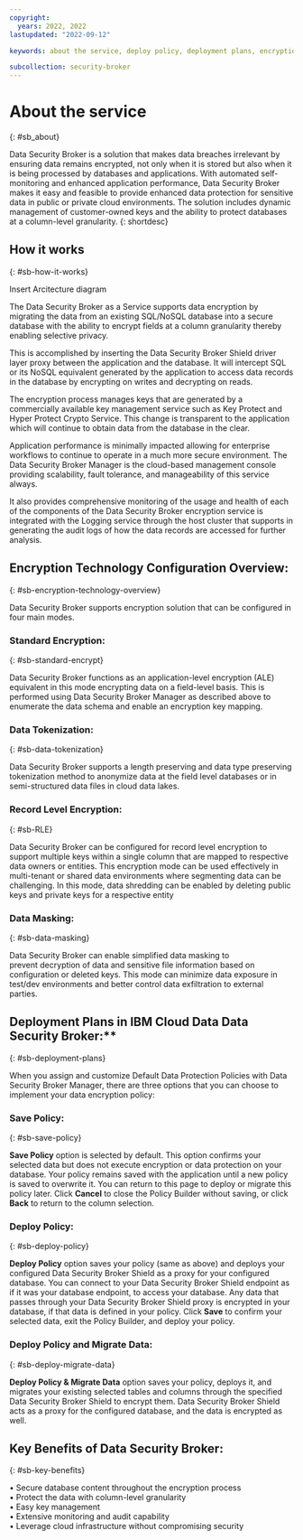 ```yaml
---
copyright:
  years: 2022, 2022
lastupdated: "2022-09-12"

keywords: about the service, deploy policy, deployment plans, encryption technology, encryption modes, data protection modes

subcollection: security-broker
---
```


# About the service
{: #sb_about}

Data Security Broker is a solution that makes data breaches irrelevant
by ensuring data remains encrypted, not only when it is stored but also
when it is being processed by databases and applications. With automated
self-monitoring and enhanced application performance, Data Security
Broker makes it easy and feasible to provide enhanced data protection
for sensitive data in public or private cloud environments. The solution
includes dynamic management of customer-owned keys and the ability to
protect databases at a column-level granularity.
{: shortdesc}

## How it works
{: #sb-how-it-works}

Insert Arcitecture diagram

The Data Security Broker as a Service supports data encryption by
migrating the data from an existing SQL/NoSQL database into a secure
database with the ability to encrypt fields at a column granularity
thereby enabling selective privacy.

This is accomplished by inserting the Data Security Broker Shield driver
layer proxy between the application and the database. It will intercept
SQL or its NoSQL equivalent generated by the application to access data
records in the database by encrypting on writes and decrypting on reads.

The encryption process manages keys that are generated by a commercially
available key management service such as Key Protect and Hyper Protect
Crypto Service. This change is transparent to the application which will
continue to obtain data from the database in the clear.

Application performance is minimally impacted allowing for enterprise
workflows to continue to operate in a much more secure environment. The
Data Security Broker Manager is the cloud-based management console
providing scalability, fault tolerance, and manageability of this
service always.

It also provides comprehensive monitoring of the usage and health of
each of the components of the Data Security Broker encryption service is
integrated with the Logging service through the host cluster that
supports in generating the audit logs of how the data records are
accessed for further analysis.

## Encryption Technology Configuration Overview:
{: #sb-encryption-technology-overview}

Data Security Broker supports encryption solution that can be configured
in four main modes.

### Standard Encryption: 
{: #sb-standard-encrypt}

Data Security Broker functions as an
application-level encryption (ALE) equivalent in this
mode encrypting data on a field-level basis. This is performed using
Data Security Broker Manager as described above to enumerate the data
schema and enable an encryption key mapping.

### Data Tokenization:
{: #sb-data-tokenization}

Data Security Broker supports a length
preserving and data type preserving tokenization method to anonymize
data at the field level databases or in semi-structured data files in
cloud data lakes.

### Record Level Encryption:
{: #sb-RLE}

Data Security Broker can be configured
for record level encryption to support multiple keys within a single
column that are mapped to respective data owners or entities. This
encryption mode can be used effectively in multi-tenant or shared data
environments where segmenting data can be challenging. In this mode,
data shredding can be enabled by deleting public keys and private keys
for a respective entity

### Data Masking: 
{: #sb-data-masking}

Data Security Broker can enable simplified data
masking to prevent decryption of data and sensitive file information
based on configuration or deleted keys. This mode can minimize data
exposure in test/dev environments and better control data exfiltration
to external parties.


## Deployment Plans in IBM Cloud Data Data Security Broker:**
{: #sb-deployment-plans}

When you assign and customize Default Data Protection Policies with Data
Security Broker Manager, there are three options that you can choose to
implement your data encryption policy:

### Save Policy:
{: #sb-save-policy}

**Save Policy** option is selected by default. This option confirms your
selected data but does not execute encryption or data protection on your
database. Your policy remains saved with the application until a new
policy is saved to overwrite it. You can return to this page to deploy
or migrate this policy later. Click **Cancel** to close the Policy
Builder without saving, or click **Back** to return to the column
selection.

### Deploy Policy:
{: #sb-deploy-policy}

**Deploy Policy** option saves your policy (same as above) and deploys
your configured Data Security Broker Shield as a proxy for your
configured database. You can connect to your Data Security Broker Shield
endpoint as if it was your database endpoint, to access your database.
Any data that passes through your Data Security Broker Shield proxy is
encrypted in your database, if that data is defined in your policy.
Click **Save** to confirm your selected data, exit the Policy Builder,
and deploy your policy.

### Deploy Policy and Migrate Data:
{: #sb-deploy-migrate-data}

**Deploy Policy & Migrate Data** option saves your policy, deploys it,
and migrates your existing selected tables and columns through the
specified Data Security Broker Shield to encrypt them. Data Security
Broker Shield acts as a proxy for the configured database, and the data
is encrypted as well.


## Key Benefits of Data Security Broker:
{: #sb-key-benefits}

• Secure database content throughout the encryption process\
• Protect the data with column-level granularity\
• Easy key management\
• Extensive monitoring and audit capability\
• Leverage cloud infrastructure without compromising security

